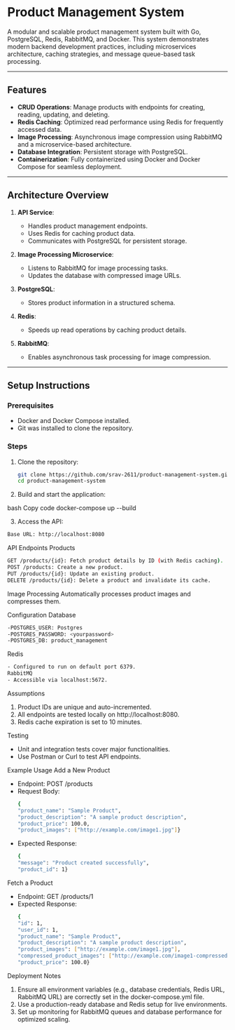 # Product Management System

A modular and scalable product management system built with Go, PostgreSQL, Redis, RabbitMQ, and Docker. This system demonstrates modern backend development practices, including microservices architecture, caching strategies, and message queue-based task processing.

---

## Features

- **CRUD Operations**: Manage products with endpoints for creating, reading, updating, and deleting.
- **Redis Caching**: Optimized read performance using Redis for frequently accessed data.
- **Image Processing**: Asynchronous image compression using RabbitMQ and a microservice-based architecture.
- **Database Integration**: Persistent storage with PostgreSQL.
- **Containerization**: Fully containerized using Docker and Docker Compose for seamless deployment.

---

## Architecture Overview

1. **API Service**:
   - Handles product management endpoints.
   - Uses Redis for caching product data.
   - Communicates with PostgreSQL for persistent storage.

2. **Image Processing Microservice**:
   - Listens to RabbitMQ for image processing tasks.
   - Updates the database with compressed image URLs.

3. **PostgreSQL**:
   - Stores product information in a structured schema.

4. **Redis**:
   - Speeds up read operations by caching product details.

5. **RabbitMQ**:
   - Enables asynchronous task processing for image compression.

---

## Setup Instructions

### Prerequisites
- Docker and Docker Compose installed.
- Git was installed to clone the repository.

### Steps
1. Clone the repository:
   ```bash
   git clone https://github.com/srav-2611/product-management-system.git
   cd product-management-system
2. Build and start the application:

bash
Copy code
docker-compose up --build

3. Access the API:
```bash
Base URL: http://localhost:8080
```
API Endpoints
Products
```bash
GET /products/{id}: Fetch product details by ID (with Redis caching).
POST /products: Create a new product.
PUT /products/{id}: Update an existing product.
DELETE /products/{id}: Delete a product and invalidate its cache.
```
Image Processing
Automatically processes product images and compresses them.

Configuration
Database
```bash
-POSTGRES_USER: Postgres
-POSTGRES_PASSWORD: <yourpassword>
-POSTGRES_DB: product_management
```
Redis
```bash
- Configured to run on default port 6379.
RabbitMQ
- Accessible via localhost:5672.
```
Assumptions
1. Product IDs are unique and auto-incremented.
2. All endpoints are tested locally on http://localhost:8080.
3. Redis cache expiration is set to 10 minutes.
   
Testing
- Unit and integration tests cover major functionalities.
- Use Postman or Curl to test API endpoints.

Example Usage
Add a New Product
- Endpoint: POST /products
- Request Body:
  ```bash
  {
  "product_name": "Sample Product",
  "product_description": "A sample product description",
  "product_price": 100.0,
  "product_images": ["http://example.com/image1.jpg"]}

- Expected Response:
  ```bash
  {
  "message": "Product created successfully",
  "product_id": 1}
Fetch a Product
- Endpoint: GET /products/1
- Expected Response:
  ```bash
  {
  "id": 1,
  "user_id": 1,
  "product_name": "Sample Product",
  "product_description": "A sample product description",
  "product_images": ["http://example.com/image1.jpg"],
  "compressed_product_images": ["http://example.com/image1-compressed.jpg"],
  "product_price": 100.0}

Deployment Notes
1. Ensure all environment variables (e.g., database credentials, Redis URL, RabbitMQ URL) are correctly set in the docker-compose.yml file.
2. Use a production-ready database and Redis setup for live environments.
3. Set up monitoring for RabbitMQ queues and database performance for optimized scaling.
